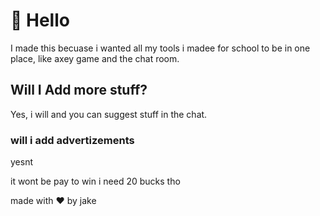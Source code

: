 # 👋 Hello 
I made this becuase i wanted all my tools i madee for school to be in one place, like axey game and the chat room.


## Will I Add more stuff?

Yes, i will and you can suggest stuff in the chat.

### will i add advertizements

yesnt


it wont be pay to win
i need 20 bucks tho


made with ❤️ by jake